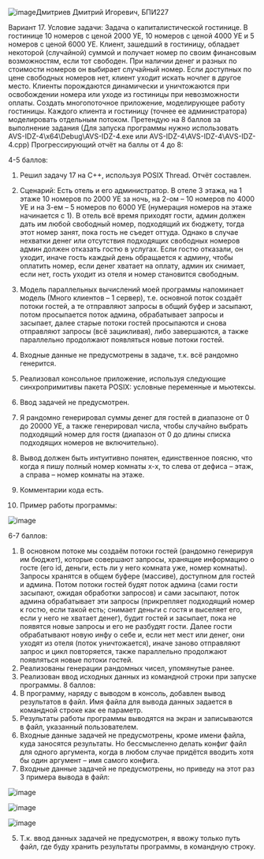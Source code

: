 ![image](https://github.com/TIN-slayer/AVS_IDZ-4/assets/43069952/62ba7679-afb6-4561-855e-2ecdc451bfd2)Дмитриев Дмитрий Игоревич, БПИ227

Вариант 17. Условие задачи: Задача о капиталистической гостинице. В гостинице 10 номеров с ценой 2000 УЕ, 10 номеров с ценой 4000 УЕ и 5 номеров с ценой 6000 УЕ. Клиент, зашедший в гостиницу, обладает некоторой (случайной) суммой и получает номер по своим финансовым возможностям, если тот свободен. При наличии денег и разных по стоимости номеров он выбирает случайный номер. Если доступных по цене свободных номеров нет, клиент уходит искать ночлег в другое место. Клиенты порождаются динамически и уничтожаются при освобождении номера или уходе из гостиницы при невозможности оплаты. Создать многопоточное приложение, моделирующее работу гостиницы. Каждого клиента и гостиницу (точнее ее администратора) моделировать отдельным потоком.
Претендую на 8 баллов за выполнение задания
(Для запуска программы нужно использовать AVS-IDZ-4\x64\Debug\AVS-IDZ-4.exe или AVS-IDZ-4\AVS-IDZ-4\AVS-IDZ-4.cpp)
Прогрессирующий отчёт на баллы от 4 до 8:

4-5 баллов:
1.	Решил задачу 17 на C++, используя POSIX Thread. Отчёт составлен.
2.	Сценарий: Есть отель и его администратор. В отеле 3 этажа, на 1 этаже 10 номеров по 2000 УЕ за ночь, на 2-ом – 10 номеров по 4000 УЕ и на 3-ем – 5 номеров по 6000 УЕ (нумерация номеров на этаже начинается с 1). В отель всё время приходят гости, админ должен дать им любой свободный номер, подходящий их бюджету, тогда этот номер занят, пока гость не съедет оттуда. Однако в случае нехватки денег или отсутствия подходящих свободных номеров админ должен отказать гостю в услугах. Если гостю отказали, он уходит, иначе гость каждый день обращается к админу, чтобы оплатить номер, если денег хватает на оплату, админ их снимает, если нет, гость уходит из отеля и номер становится свободным.
3.	Модель параллельных вычислений моей программы напоминает модель (Много клиентов – 1 сервер), т.е. основной поток создаёт потоки гостей, а те отправляют запросы в общий буфер и засыпают, потом просыпается поток админа, обрабатывает запросы и засыпает, далее старые потоки гостей просыпаются и снова отправляют запросы (всё зацикливая), либо завершаются, а также параллельно продолжают появляться новые потоки гостей.
4.	Входные данные не предусмотрены в задаче, т.к. всё рандомно генерится.
5.	Реализовал консольное приложение, используя следующие синхропримитивы пакета POSIX: условные переменные и мьютексы.
6.	Ввод задачей не предусмотрен.
7.	Я рандомно генерировал суммы денег для гостей в диапазоне от 0 до 20000 УЕ, а также генерировал числа, чтобы случайно выбрать подходящий номер для гостя (диапазон от 0 до длины списка подходящих номеров не включительно).
8.	Вывод должен быть интуитивно понятен, единственное поясню, что когда я пишу полный номер комнаты x-x, то слева от дефиса – этаж, а справа – номер комнаты на этаже.
9.	Комментарии кода есть.
















10.	 Пример работы программы:

 




![image](https://github.com/TIN-slayer/AVS_IDZ-4/assets/43069952/2a5aa58c-ab65-46b5-9d02-7c7954c7a2dd)











6-7 баллов:
1.	В основном потоке мы создаём потоки гостей (рандомно генерируя им бюджет), которые совершают запросы, хранящие информацию о госте (его id, деньги, есть ли у него комната уже, номер комнаты). Запросы хранятся в общем буфере (массиве), доступном для гостей и админа. Потом потоки гостей будят поток админа (сами гости засыпают, ожидая обработки запросов) и сами засыпают, поток админа обрабатывает эти запросы (прикрепляет подходящий номер к гостю, если такой есть; снимает деньги с гостя и выселяет его, если у него не хватает денег), будит гостей и засыпает, пока не появятся новые запросы и его не разбудят гости. Далее гости обрабатывают новую инфу о себе и, если нет мест или денег, они уходят из отеля (поток уничтожается), иначе заново отправляют запрос и цикл повторяется, также параллельно продолжают появляться новые потоки гостей.
2.	Реализованы генерации рандомных чисел, упомянутые ранее.
3.	Реализован ввод исходных данных из командной строки при запуске программы.
8 баллов:
1.	В программу, наряду с выводом в консоль, добавлен вывод результатов в файл. Имя файла для вывода данных задается в командной строке как ее параметр. 
2.	Результаты работы программы выводятся на экран и записываются в файл, указанный пользователем.
3.	Входные данные задачей не предусмотрены, кроме имени файла, куда заносятся результаты. Но бессмысленно делать конфиг файл для одного аргумента, когда в любом случае придётся вводить хотя бы один аргумент – имя самого конфига.
4.	Входные данные задачей не предусмотрены, но приведу на этот раз 3 примера вывода в файл:

 

 ![image](https://github.com/TIN-slayer/AVS_IDZ-4/assets/43069952/e7695a01-be47-4de9-b117-86cb7f6da9cb)



![image](https://github.com/TIN-slayer/AVS_IDZ-4/assets/43069952/4a598607-ddc4-44a8-b491-b533e7cd87fe)




![image](https://github.com/TIN-slayer/AVS_IDZ-4/assets/43069952/980ccb92-8736-447d-9073-a0fbf93fec16)









 

5.	Т.к. ввод данных задачей не предусмотрен, я ввожу только путь файл, где буду хранить результаты программы, в командную строку.

